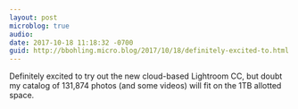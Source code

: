 ```yaml
---
layout: post
microblog: true
audio: 
date: 2017-10-18 11:18:32 -0700
guid: http://bbohling.micro.blog/2017/10/18/definitely-excited-to.html
---
```

Definitely excited to try out the new cloud-based Lightroom CC, but doubt my catalog of 131,874 photos (and some videos) will fit on the 1TB allotted space.

